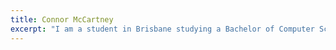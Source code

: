 ```yaml
---
title: Connor McCartney
excerpt: "I am a student in Brisbane studying a Bachelor of Computer Science, majoring in cyber security."
---
```

